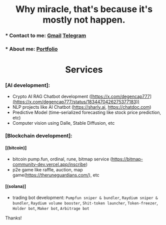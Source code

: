 <h1 align="center" font-weight="bold">
Why miracle, that's because it's mostly not happen.<br/>

</h1>

### * Contact to me: [Gmail](mailto:jay@chiral.ai) [Telegram](https://t.me/degencap777)
### * About me: [Portfolio](https://westchain.org)

<h1 align="center" font-weight="bold">
Services<br/>

</h1>

### [AI development]: 
   * Crypto AI RAG Chatbot development ([https://x.com/degencap777](https://x.com/degencap777/status/1834470426275377183))
   * NLP projects like AI Chatbot (https://sharly.ai, https://chatdoc.com)
   * Predictive Model (time-serialized forecasting like stock price prediction, etc)
   * Computer vision using Dalle, Stable Diffusion, etc

### [Blockchain development]:
  #### [(bitcoin)]
   * bitcoin pump.fun, ordinal, rune, bitmap service (https://bitmap-community-dev.vercel.app/inscribe)
   * p2e game like raffle, auction, map game(https://theruneguardians.com/), etc
  #### [(solana)]
   * trading bot development: `Pumpfun sniper & bundler`, `Raydium sniper & bundler`, `Raydium volume booster`, `Shit-token launcher`, `Token-freezer`, `Holder bot`, `Maker bot`, `Arbitrage bot`

Thanks!
